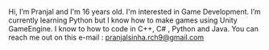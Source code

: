 Hi, I’m Pranjal and I'm 16 years old.
I'm interested in Game Development.
I’m currently learning Python but I know how to make games using Unity GameEngine.
I know to how to code in C++, C# , Python and Java.
You can reach me out on this e-mail : pranjalsinha.rch9@gmail.com
